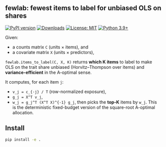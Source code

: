 ## fewlab: fewest items to label for unbiased OLS on shares

[![PyPI version](https://img.shields.io/pypi/v/fewlab.svg)](https://pypi.org/project/fewlab/)
[![Downloads](https://pepy.tech/badge/rmcp)](https://pepy.tech/project/fewlab)
[![License: MIT](https://img.shields.io/badge/License-MIT-yellow.svg)](https://opensource.org/licenses/MIT)
[![Python 3.9+](https://img.shields.io/badge/python-3.9+-blue.svg)](https://www.python.org/downloads/)

Given:
- a counts matrix `C` (units × items), and
- a covariate matrix `X` (units × predictors),

`fewlab.items_to_label(C, X, K)` returns **which K items** to label to make OLS on the trait share unbiased (Horvitz–Thompson over items) and **variance-efficient** in the A-optimal sense.

It computes, for each item `j`:
- `v_j = c_{·j} / T` (row-normalized exposure),
- `g_j = X^T v_j`,
- `w_j = g_j^T (X^T X)^{-1} g_j`,
then picks the **top-K** items by `w_j`. This is the deterministic fixed-budget version of the square-root A-optimal allocation.

## Install

```bash
pip install -e .
